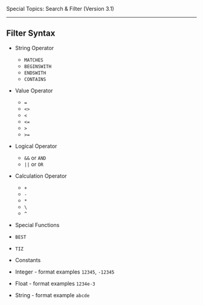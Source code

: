 Special Topics: Search & Filter (Version 3.1)
****



## Filter Syntax 

* String Operator
  * `MATCHES`
  * `BEGINSWITH`
  * `ENDSWITH`
  * `CONTAINS`

* Value Operator
  * `=`
  * `<>` 
  * `<`
  * `<=`
  * `>`
  * `>=`

* Logical Operator
  * `&&` or `AND`
  * `||` or `OR`

* Calculation Operator
  * `+`
  * `-`
  * `*`
  * `\`
  * `^`

* Special Functions
 * `BEST`
 * `TIZ`

* Constants 
 * Integer - format examples `12345`, `-12345`
 * Float - format examples `1234e-3`
 * String - format example `abcde`

 
